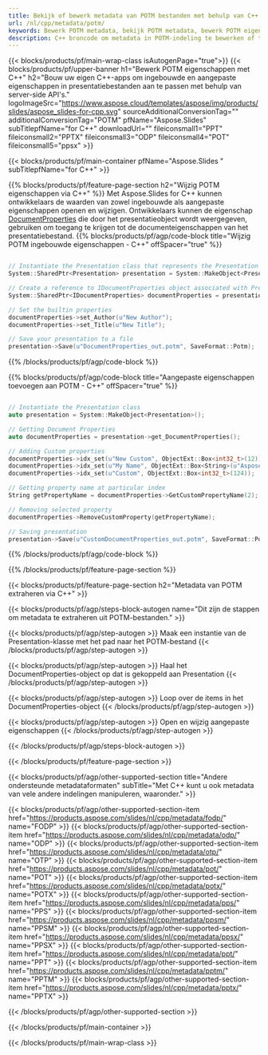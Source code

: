 ```yaml
---
title: Bekijk of bewerk metadata van POTM bestanden met behulp van C++
url: /nl/cpp/metadata/potm/
keywords: Bewerk POTM metadata, bekijk POTM metadata, bewerk POTM eigenschappen, bekijk POTM eigenschappen
description: C++ broncode om metadata in POTM-indeling te bewerken of te bekijken.
---
```


{{< blocks/products/pf/main-wrap-class isAutogenPage="true">}}
{{< blocks/products/pf/upper-banner h1="Bewerk POTM eigenschappen met C++" h2="Bouw uw eigen C++-apps om ingebouwde en aangepaste eigenschappen in presentatiebestanden aan te passen met behulp van server-side API's." logoImageSrc="https://www.aspose.cloud/templates/aspose/img/products/slides/aspose_slides-for-cpp.svg" sourceAdditionalConversionTag="" additionalConversionTag="POTM" pfName="Aspose.Slides" subTitlepfName="for C++" downloadUrl="" fileiconsmall1="PPT" fileiconsmall2="PPTX" fileiconsmall3="ODP" fileiconsmall4="POT" fileiconsmall5="ppsx" >}}

{{< blocks/products/pf/main-container pfName="Aspose.Slides " subTitlepfName="for C++" >}}

{{% blocks/products/pf/feature-page-section  h2="Wijzig POTM eigenschappen via C++" %}}
Met Aspose.Slides for C++ kunnen ontwikkelaars de waarden van zowel ingebouwde als aangepaste eigenschappen openen en wijzigen. Ontwikkelaars kunnen de eigenschap [DocumentProperties](https://reference.aspose.com/slides/cpp/aspose.slides/documentproperties/) die door het presentatieobject wordt weergegeven, gebruiken om toegang te krijgen tot de documenteigenschappen van het presentatiebestand.
{{% blocks/products/pf/agp/code-block title="Wijzig POTM ingebouwde eigenschappen - C++" offSpacer="true" %}}

```cpp

// Instantiate the Presentation class that represents the Presentation
System::SharedPtr<Presentation> presentation = System::MakeObject<Presentation>(u"presentation.potm");

// Create a reference to IDocumentProperties object associated with Presentation
System::SharedPtr<IDocumentProperties> documentProperties = presentation->get_DocumentProperties();

// Set the builtin properties
documentProperties->set_Author(u"New Author");
documentProperties->set_Title(u"New Title");

// Save your presentation to a file
presentation->Save(u"DocumentProperties_out.potm", SaveFormat::Potm);
```

{{% /blocks/products/pf/agp/code-block %}}

{{% blocks/products/pf/agp/code-block title="Aangepaste eigenschappen toevoegen aan POTM - C++" offSpacer="true" %}}

```cpp

// Instantiate the Presentation class
auto presentation = System::MakeObject<Presentation>();

// Getting Document Properties
auto documentProperties = presentation->get_DocumentProperties();

// Adding Custom properties
documentProperties->idx_set(u"New Custom", ObjectExt::Box<int32_t>(12));
documentProperties->idx_set(u"My Name", ObjectExt::Box<String>(u"Aspose Metadata Editor"));
documentProperties->idx_set(u"Custom", ObjectExt::Box<int32_t>(124));

// Getting property name at particular index
String getPropertyName = documentProperties->GetCustomPropertyName(2);

// Removing selected property
documentProperties->RemoveCustomProperty(getPropertyName);

// Saving presentation
presentation->Save(u"CustomDocumentProperties_out.potm", SaveFormat::Potm);
```

{{% /blocks/products/pf/agp/code-block %}}

{{% /blocks/products/pf/feature-page-section %}}

{{< blocks/products/pf/feature-page-section  h2="Metadata van POTM extraheren via C++" >}}

{{< blocks/products/pf/agp/steps-block-autogen name="Dit zijn de stappen om metadata te extraheren uit POTM-bestanden." >}}

{{< blocks/products/pf/agp/step-autogen >}}
Maak een instantie van de Presentation-klasse met het pad naar het POTM-bestand
{{< /blocks/products/pf/agp/step-autogen >}}

{{< blocks/products/pf/agp/step-autogen >}}
Haal het DocumentProperties-object op dat is gekoppeld aan Presentation
{{< /blocks/products/pf/agp/step-autogen >}}

{{< blocks/products/pf/agp/step-autogen >}}
Loop over de items in het DocumentProperties-object
{{< /blocks/products/pf/agp/step-autogen >}}

{{< blocks/products/pf/agp/step-autogen >}}
Open en wijzig aangepaste eigenschappen
{{< /blocks/products/pf/agp/step-autogen >}}

{{< /blocks/products/pf/agp/steps-block-autogen >}}

{{< /blocks/products/pf/feature-page-section >}}

{{< blocks/products/pf/agp/other-supported-section title="Andere ondersteunde metadataformaten" subTitle="Met C++ kunt u ook metadata van vele andere indelingen manipuleren, waaronder." >}}

{{< blocks/products/pf/agp/other-supported-section-item href="https://products.aspose.com/slides/nl/cpp/metadata/fodp/" name="FODP" >}}
{{< blocks/products/pf/agp/other-supported-section-item href="https://products.aspose.com/slides/nl/cpp/metadata/odp/" name="ODP" >}}
{{< blocks/products/pf/agp/other-supported-section-item href="https://products.aspose.com/slides/nl/cpp/metadata/otp/" name="OTP" >}}
{{< blocks/products/pf/agp/other-supported-section-item href="https://products.aspose.com/slides/nl/cpp/metadata/pot/" name="POT" >}}
{{< blocks/products/pf/agp/other-supported-section-item href="https://products.aspose.com/slides/nl/cpp/metadata/potx/" name="POTX" >}}
{{< blocks/products/pf/agp/other-supported-section-item href="https://products.aspose.com/slides/nl/cpp/metadata/pps/" name="PPS" >}}
{{< blocks/products/pf/agp/other-supported-section-item href="https://products.aspose.com/slides/nl/cpp/metadata/ppsm/" name="PPSM" >}}
{{< blocks/products/pf/agp/other-supported-section-item href="https://products.aspose.com/slides/nl/cpp/metadata/ppsx/" name="PPSX" >}}
{{< blocks/products/pf/agp/other-supported-section-item href="https://products.aspose.com/slides/nl/cpp/metadata/ppt/" name="PPT" >}}
{{< blocks/products/pf/agp/other-supported-section-item href="https://products.aspose.com/slides/nl/cpp/metadata/pptm/" name="PPTM" >}}
{{< blocks/products/pf/agp/other-supported-section-item href="https://products.aspose.com/slides/nl/cpp/metadata/pptx/" name="PPTX" >}}


{{< /blocks/products/pf/agp/other-supported-section >}}

{{< /blocks/products/pf/main-container >}}
    
{{< /blocks/products/pf/main-wrap-class >}}